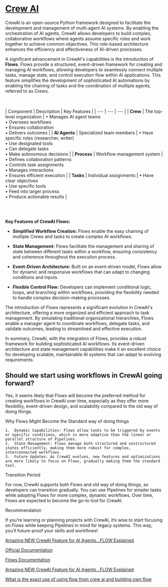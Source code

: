 # [Crew AI](https://www.crewai.com/)

CrewAI is an open-source Python framework designed to facilitate the development and management of multi-agent AI systems. By enabling the orchestration of AI agents, CrewAI allows developers to build complex, collaborative workflows where agents assume specific roles and work together to achieve common objectives. This role-based architecture enhances the efficiency and effectiveness of AI-driven processes. 

A significant advancement in CrewAI's capabilities is the introduction of **Flows**. Flows provide a structured, event-driven framework for creating and managing AI workflows, allowing developers to seamlessly connect multiple tasks, manage state, and control execution flow within AI applications. This feature simplifies the development of sophisticated AI automations by enabling the chaining of tasks and the coordination of multiple agents, referred to as Crews. 

<br/><br/>
| Component | Description | Key Features |
| --- | --- | --- |
| **Crew** | The top-level organization | • Manages AI agent teams  <br>• Oversees workflows  <br>• Ensures collaboration  <br>• Delivers outcomes |
| **AI Agents** | Specialized team members | • Have specific roles (researcher, writer)  <br>• Use designated tools  <br>• Can delegate tasks  <br>• Make autonomous decisions |
| **Process** | Workflow management system | • Defines collaboration patterns  <br>• Controls task assignments  <br>• Manages interactions  <br>• Ensures efficient execution |
| **Tasks** | Individual assignments | • Have clear objectives  <br>• Use specific tools  <br>• Feed into larger process  <br>• Produce actionable results |

<br/><br/>

**Key Features of CrewAI Flows:**

- **Simplified Workflow Creation:** Flows enable the easy chaining of multiple Crews and tasks to create complex AI workflows. 

- **State Management:** Flows facilitate the management and sharing of state between different tasks within a workflow, ensuring consistency and coherence throughout the execution process. 

- **Event-Driven Architecture:** Built on an event-driven model, Flows allow for dynamic and responsive workflows that can adapt to changing conditions and inputs. 

- **Flexible Control Flow:** Developers can implement conditional logic, loops, and branching within workflows, providing the flexibility needed to handle complex decision-making processes. 

The introduction of Flows represents a significant evolution in CrewAI's architecture, offering a more organized and efficient approach to task management. By simulating traditional organizational hierarchies, Flows enable a manager agent to coordinate workflows, delegate tasks, and validate outcomes, leading to streamlined and effective execution. 

In summary, CrewAI, with the integration of Flows, provides a robust framework for building sophisticated AI workflows. Its event-driven architecture and state management capabilities make it an excellent choice for developing scalable, maintainable AI systems that can adapt to evolving requirements.  

## Should we start using workflows in CrewAI going forward?

Yes, it seems likely that Flows will become the preferred method for creating workflows in CrewAI over time, especially as they offer more flexibility, event-driven design, and scalability compared to the old way of doing things.

Why Flows Might Become the Standard way of doing things

	1.	Dynamic Capabilities: Flows allow tasks to be triggered by events or specific conditions, which is more adaptive than the linear or parallel structure of Pipelines.
	2.	State Management: Flows manage both structured and unstructured states efficiently, making them more robust for complex, interconnected workflows.
	3.	Future Updates: As CrewAI evolves, new features and optimizations are more likely to focus on Flows, gradually making them the standard tool.


Transition Period

For now, CrewAI supports both Flows and old way of doing things, so developers can transition gradually. You can use Pipelines for simpler tasks while adopting Flows for more complex, dynamic workflows. Over time, Flows are expected to become the go-to tool for CrewAI.

Recommendation

If you’re learning or planning projects with CrewAI, it’s wise to start focusing on Flows while keeping Pipelines in mind for legacy systems. This way, you’ll future-proof your skills and workflows!


[Amazing NEW CrewAI Feature for AI Agents...FLOW Explained](https://www.youtube.com/watch?v=EEzpeJqvb_w)

[Official Documentation](https://docs.crewai.com/introduction)

[Flows Documentation](https://docs.crewai.com/concepts/flows)

[Amazing NEW CrewAI Feature for AI Agents...FLOW Explained](https://www.youtube.com/watch?v=EEzpeJqvb_w)

[What is the exact use of using flow from crew ai and building own flow](https://community.crewai.com/t/what-is-the-exact-use-of-using-flow-from-crew-ai-and-building-own-flow/1103)







